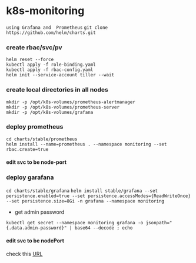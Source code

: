 # k8s-monitoring
`using Grafana and  Prometheus`
`git clone https://github.com/helm/charts.git`
### create rbac/svc/pv
```
helm reset --force
kubectl apply -f role-binding.yaml
kubectl apply -f rbac-config.yaml
helm init --service-account tiller --wait
```
### create local directories in all nodes 
```
mkdir -p /opt/k8s-volumes/prometheus-alertmanager
mkdir -p /opt/k8s-volumes/prometheus-server
mkdir -p /opt/k8s-volumes/grafana
```

### deploy prometheus
```
cd charts/stable/prometheus
helm install --name=prometheus . --namespace monitoring --set rbac.create=true
```

#### edit svc to be node-port

### deploy garafana
`cd charts/stable/grafana`
`helm install stable/grafana --set persistence.enabled=true --set persistence.accessModes={ReadWriteOnce} --set persistence.size=8Gi -n grafana --namespace monitoring`
- get admin password 
```
kubectl get secret --namespace monitoring grafana -o jsonpath="{.data.admin-password}" | base64 --decode ; echo
```
#### edit svc to be nodePort

check this [URL](https://youtu.be/tYIqsby5gBc)
